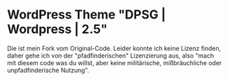 # WordPress Theme "DPSG | Wordpress | 2.5"

Die ist mein Fork vom Original-Code. Leider konnte ich keine Lizenz finden, daher gehe ich von der "pfadfinderischen" Lizenzierung aus, also "mach mit diesem code was du willst, aber keine militärische, mißbräuchliche oder unpfadfinderische Nutzung".

